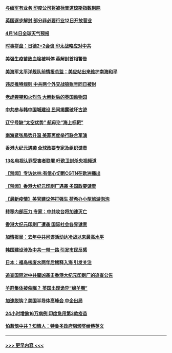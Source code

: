 #### [与缅军有业务 印度公司将被标普道琼斯指数剔除](../pages/prog202/a103095170.md?t=04141052) 
#### [英国逐步解封 部分非必要行业12日开放营业](../pages/prog202/a103095466.md?t=04141052) 
#### [4月14日全球天气预报](../pages/prog202/a103095504.md?t=04141052) 
#### [时事拼盘：日德2+2会谈 印太战略应对中共](../pages/prog202/a103095501.md?t=04141052) 
#### [美强生疫苗致血栓被叫停 英解封首相警告](../pages/prog202/a103095510.md?t=04141052) 
#### [美海军太平洋舰队前情报总监：美应站出来维护南海和平](../pages/prog202/a103095484.md?t=04141052) 
#### [违反推特规则 中共两个外交战狼账号同日被封](../pages/prog202/a103095427.md?t=04141052) 
#### [老虎猩猩和火烈鸟 大解封后的英国动物园](../pages/prog202/a103095452.md?t=04141052) 
#### [中共参与韩中国城建设 民间揭露破坏古迹](../pages/prog202/a103095415.md?t=04141052) 
#### [辽宁号缺“太空优势” 航母沦“海上标靶”](../pages/prog202/a103094604.md?t=04141052) 
#### [南海紧张局势升温 美菲再度举行联合军演](../pages/prog202/a103094707.md?t=04141052) 
#### [香港大纪元遇袭 全球政要专家及组织谴责](../pages/prog202/a103095382.md?t=04141052) 
#### [13名电视认罪受害者联署 吁欧卫封杀央视频道](../pages/prog202/a103095254.md?t=04141052) 
#### [【禁闻】专访达林:有信心切断CGTN在欧洲播出](../pages/prog202/a103095320.md?t=04141052) 
#### [【禁闻】香港大纪元印刷厂遇袭 多国政要谴责](../pages/prog202/a103095300.md?t=04141052) 
#### [【最新疫情】美官建议停打强生 荷希办小型旅游泡泡](../pages/prog202/a103095293.md?t=04141052) 
#### [转移内部压力 专家：中共攻台将加速灭亡](../pages/prog202/a103095287.md?t=04141052) 
#### [香港大纪元印刷厂遭袭 国际社会各界谴责](../pages/prog202/a103095274.md?t=04141052) 
#### [加情报局：去年中共间谍活动达冷战以来最高水平](../pages/prog202/a103095175.md?t=04141052) 
#### [韩国建设涉及中共一带一路 引发市民反感](../pages/prog202/a103095226.md?t=04141052) 
#### [日本：福岛核废水两年后稀释入海 引发关注](../pages/prog202/a103095240.md?t=04141052) 
#### [追查国际对中共雇凶袭击香港大纪元印刷厂的追查公告](../pages/prog202/a103095177.md?t=04141052) 
#### [羊群集体被催眠？ 英国出现诡异“绵羊圈”](../pages/prog202/a103094991.md?t=04141052) 
#### [加速脱钩？美国半导体高峰会 中企出局](../pages/prog202/a103095024.md?t=04141052) 
#### [24小时增逾16万病例 印度急用第3款疫苗](../pages/prog202/a103094989.md?t=04141052) 
#### [怕惹恼中共？知情人：特鲁多政府阻颁奖给蔡英文](../pages/prog202/a103094963.md?t=04141052) 

----
#### [ >>> 更早内容 <<< ](../indexes/prog202-earlier.md)
